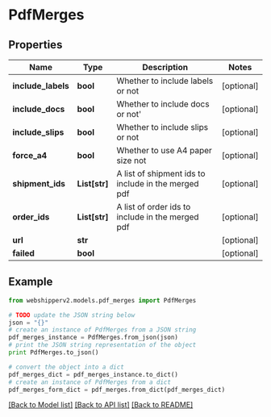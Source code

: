 # PdfMerges


## Properties
Name | Type | Description | Notes
------------ | ------------- | ------------- | -------------
**include_labels** | **bool** | Whether to include labels or not | [optional] 
**include_docs** | **bool** | Whether to include docs or not&#39;  | [optional] 
**include_slips** | **bool** | Whether to include slips or not | [optional] 
**force_a4** | **bool** | Whether to use A4 paper size not | [optional] 
**shipment_ids** | **List[str]** | A list of shipment ids to include in the merged pdf | [optional] 
**order_ids** | **List[str]** | A list of order ids to include in the merged pdf | [optional] 
**url** | **str** |  | [optional] 
**failed** | **bool** |  | [optional] 

## Example

```python
from webshipperv2.models.pdf_merges import PdfMerges

# TODO update the JSON string below
json = "{}"
# create an instance of PdfMerges from a JSON string
pdf_merges_instance = PdfMerges.from_json(json)
# print the JSON string representation of the object
print PdfMerges.to_json()

# convert the object into a dict
pdf_merges_dict = pdf_merges_instance.to_dict()
# create an instance of PdfMerges from a dict
pdf_merges_form_dict = pdf_merges.from_dict(pdf_merges_dict)
```
[[Back to Model list]](../README.md#documentation-for-models) [[Back to API list]](../README.md#documentation-for-api-endpoints) [[Back to README]](../README.md)


